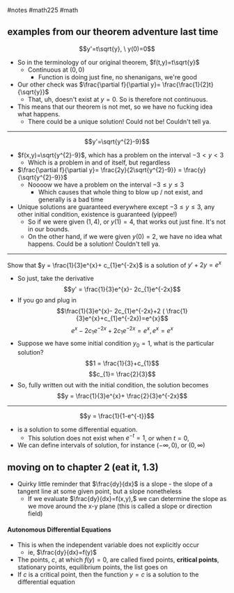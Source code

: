#notes #math225 #math 

## examples from our theorem adventure last time
$$y'=t\sqrt{y}, \ y(0)=0$$
- So in the terminology of our original theorem, $f(t,y)=t\sqrt{y}$
	- Continuous at $(0,0)$
		- Function is doing just fine, no shenanigans, we're good
- Our other check was $\frac{\partial f}{\partial y}= \frac{\frac{1}{2}t}{\sqrt{y}}$ 
	- That, uh, doesn't exist at $y=0$. So is therefore not continuous.
- This means that our theorem is not met, so we have no fucking idea what happens.
	- There could be a unique solution! Could not be! Couldn't tell ya.

---
$$y'=\sqrt{y^{2}-9}$$
- $f(x,y)=\sqrt{y^{2}-9}$, which has a problem on the interval $-3 < y < 3$
	- Which is a problem in and of itself, but regardless
- $\frac{\partial f}{\partial y}= \frac{2y}{2\sqrt{y^{2}-9}} = \frac{y}{\sqrt{y^{2}-9}}$
	- Noooow we have a problem on the interval $-3 \leq y \leq 3$
		- Which causes that whole thing to blow up / not exist, and generally is a bad time
- Unique solutions are guaranteed everywhere except $-3 \leq y \leq 3$, any other initial condition, existence is guaranteed (yippee!)
	- So if we were given $(1,4)$, or $y(1)=4$, that works out just fine. It's not in our bounds.
	- On the other hand, if we were given $y(0)=2$, we have no idea what happens. Could be a solution! Couldn't tell ya.
----

Show that $y = \frac{1}{3}e^{x}+ c_{1}e^{-2x}$ is a solution of $y' + 2y = e^{x}$
- So just, take the derivative 
$$y' = \frac{1}{3}e^{x}- 2c_{1}e^{-2x}$$
- If you go and plug in
$$\frac{1}{3}e^{x}- 2c_{1}e^{-2x}+2 ( \frac{1}{3}e^{x}+c_{1}e^{-2x})=e^{x}$$
$$e^{x}-2c_{1}e^{-2x}+2c_{1}e^{-2x}=e^{x}, e^{x}= e^{x}$$
- Suppose we have some initial condition $y_{0}=1$, what is the particular solution?
$$1 = \frac{1}{3}+c_{1}$$
$$c_{1}= \frac{2}{3}$$
- So, fully written out with the initial condition, the solution becomes $$y = \frac{1}{3}e^{x}+ \frac{2}{3}e^{-2x}$$
---

$$y = \frac{1}{1-e^{-t}}$$
- is a solution to some differential equation.
	- This solution does not exist when $e^{-t}=1$, or when $t=0$, 
- We can define intervals of solution, for instance $(-\infty, 0)$, or $(0,\infty)$

## moving on to chapter 2 (eat it, 1.3)
- Quirky little reminder that $\frac{dy}{dx}$ is a slope - the slope of a tangent line at some given point, but a slope nonetheless
	- If we evaluate $\frac{dy}{dx}=f(x,y),$ we can determine the slope as we move around the x-y plane (this is called a slope or direction field)
#### Autonomous Differential Equations
- This is when the independent variable does not explicitly occur
	- ie, $\frac{dy}{dx}=f(y)$ 
- The points, $c$, at which $f(y)=0$, are called fixed points, **critical points**, stationary points, equilibrium points, the list goes on
- If $c$ is a critical point, then the function $y=c$ is a solution to the differential equation